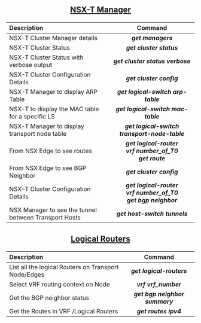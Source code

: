 ## <p align="center"><ins>NSX-T Manager</ins></p>

| Description | Command |
| :--- | :---: |
| NSX-T Cluster Manager details | ***get managers*** |
| NSX-T Cluster Status | ***get cluster status*** |
| NSX-T Cluster Status with verbose output  | ***get cluster status verbose*** |
| NSX-T Cluster Configuration Details | ***get cluster config*** |
| NSX-T Manager to display ARP Table | ***get logical-switch arp-table*** |
| NSX-T to display the MAC table for a specific LS | ***get logical-switch mac-table*** |
| NSX-T Manager to display transport node table | ***get logical-switch transport-node-table*** |
| From NSX Edge to see routes | ***get logical-router<br>vrf number_of_T0<br>get route*** |
| From NSX Edge to see BGP Neighbor | ***get cluster config*** |
| NSX-T Cluster Configuration Details | ***get logical-router<br>vrf number_of_T0<br>get bgp neighbor*** |
| NSX Manager to see the tunnel between Transport Hosts | ***get host-switch tunnels*** |

## <p align="center"><ins>Logical Routers</ins></p>

| Description | Command |
| :--- | :---: |
| List all the logical Routers on Transport Node/Edges | ***get logical-routers*** |
| Select VRF routing context on Node | ***vrf vrf_number*** |
| Get the BGP neighbor status  | ***get bgp neighbor summary*** |
| Get the Routes in VRF /Logical Routers | ***get routes ipv4*** |
